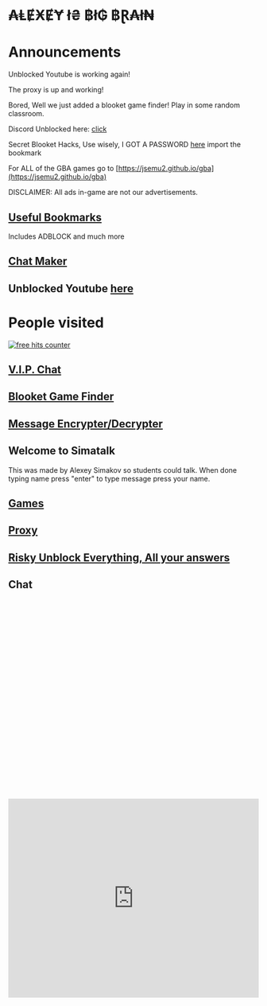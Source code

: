 # ₳ⱠɆӾɆɎ ł₴ ฿ł₲ ฿Ɽ₳ł₦

# Announcements
Unblocked Youtube is working again!

The proxy is up and working!

Bored, Well we just added a blooket game finder! Play in some random classroom.

Discord Unblocked here: [click](https://translate.google.com/translate?sl=de&tl=en&hl=en&u=https://discord.com/app/&client=webapp)

Secret Blooket Hacks, Use wisely, I GOT A PASSWORD [here](https://jstrieb.github.io/link-lock/#eyJ2IjoiMC4wLjEiLCJlIjoiNWcyZUpwSkJBMWppdWs1Qk54aHVoNmhGaXk1SE1aQTN2ZkNmSTYrdGJ2V1RHVVdjb3FGQjhOUFA0U3VlZEhNSlcxd1VRQWEwZWU3dHdVRWZHRE4wNUNFLyIsImkiOiJPb1J6a2lLbFcyZTNLUkJMIn0=) import the bookmark

For ALL of the GBA games go to [https://jsemu2.github.io/gba](https://jsemu2.github.io/gba)

DISCLAIMER: All ads in-game are not our advertisements.

## [Useful Bookmarks](https://simatalk.github.io/bookmarks)
Includes ADBLOCK and much more

## [Chat Maker](https://simatlkchattst.simatalk.repl.co/)
## Unblocked Youtube [here](https://www-youtube-com.translate.goog/?_x_tr_sl=de&_x_tr_tl=en&_x_tr_hl=en&_x_tr_pto=wapp)

# People visited

<a href="https://www.freecounterstat.com" title="free hits counter"><img src="https://counter7.stat.ovh/private/freecounterstat.php?c=3dp2rbctty8umh8wbhkmjntwasf1cb2u" border="0" title="free hits counter" alt="free hits counter"></a> 

## [V.I.P. Chat](https://jstrieb.github.io/link-lock/#eyJ2IjoiMC4wLjEiLCJlIjoiQUZET2c2aE1POTVzZzN4eUJkOWF5V21RRlpEN2RUNjB0ZTVvNE93TEJlTlViUUZIRnd0VnpOQkZxVDh2SXlRZUdsN25oSjdBZmF1elFXTy9SWVd4bWJjQ2t3PT0iLCJpIjoiU2NwZkc0dUZ6VDVBTTZ1RSJ9)

## [Blooket Game Finder](https://simatalk.github.io/blooketgamefinder)

## [Message Encrypter/Decrypter](https://simatalk.github.io/decipher)

## Welcome to Simatalk
This was made by Alexey Simakov so students could talk. When done typing name press "enter"
to type message press your name.

## [Games](https://simatalk.github.io/games)

## [Proxy](https://simatalk.github.io/unblockedweb)

## [Risky Unblock Everything, All your answers](https://superuser.com/questions/811404/remove-enterprise-enrollment-from-chrome-os)

## Chat

<div id="tlkio" data-channel="student-talk" data-theme="theme--minimal" style="width:100%;height:400;"></div><script async src="http://tlk.io/embed.js" type="text/javascript"></script>

<iframe src="https://tlk.io/student-talk" width="100%" height="400" frameborder="0" scrolling="no"></iframe>
